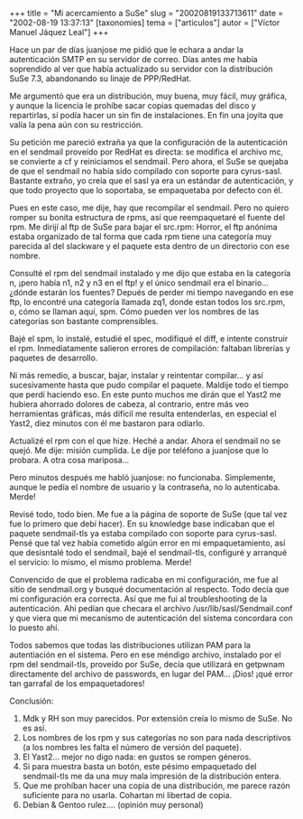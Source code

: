 +++
title = "Mi acercamiento a SuSe"
slug = "20020819133713611"
date = "2002-08-19 13:37:13"
[taxonomies]
tema = ["articulos"]
autor = ["Víctor Manuel Jáquez Leal"]
+++

Hace un par de días juanjose me pidió que le echara a andar la
autenticación SMTP en su servidor de correo. Días antes me había
soprendido al ver que había actualizado su servidor con la distribución
SuSe 7.3, abandonando su linaje de PPP/RedHat.

Me argumentó que era un distribución, muy buena, muy fácil, muy gráfica,
y aunque la licencia le prohíbe sacar copias quemadas del disco y
repartirlas, sí podía hacer un sin fin de instalaciones. En fin una
joyita que valía la pena aún con su restricción.

<!-- more -->
Su petición me pareció extraña ya que la configuración de la
autenticación en el sendmail proveído por RedHat es directa: se modifica
el archivo mc, se convierte a cf y reiniciamos el sendmail. Pero ahora,
el SuSe se quejaba de que el sendmail no había sido compilado con
soporte para cyrus-sasl. Bastante extraño, yo creía que el sasl ya era
un estándar de autenticación, y que todo proyecto que lo soportaba, se
empaquetaba por defecto con él.

Pues en este caso, me dije, hay que recompilar el sendmail. Pero no
quiero romper su bonita estructura de rpms, así que reempaquetaré el
fuente del rpm. Me dirijí al ftp de SuSe para bajar el src.rpm: Horror,
el ftp anónima estaba organizado de tal forma que cada rpm tiene una
categoría muy parecida al del slackware y el paquete esta dentro de un
directorio con ese nombre.

Consulté el rpm del sendmail instalado y me dijo que estaba en la
categoría n, ¡pero había n1, n2 y n3 en el ftp! y el único sendmail era
el binario… ¿dónde estarán los fuentes? Depués de perder mi tiempo
navegando en ese ftp, lo encontré una categoría llamada zq1, donde estan
todos los src.rpm, o, cómo se llaman aquí, spm. Cómo pueden ver los
nombres de las categorías son bastante comprensibles.

Bajé el spm, lo instalé, estudié el spec, modifiqué el diff, e intente
construir el rpm. Inmediatamente salieron errores de compilación:
faltaban librerías y paquetes de desarrollo.

Ni más remedio, a buscar, bajar, instalar y reintentar compilar… y así
sucesivamente hasta que pudo compilar el paquete. Maldije todo el tiempo
que perdí haciendo eso. En este punto muchos me dirán que el Yast2 me
hubiera ahorrado dolores de cabeza, al contrario, entre más veo
herramientas gráficas, más difícil me resulta entenderlas, en especial
el Yast2, diez minutos con él me bastaron para odiarlo.

Actualizé el rpm con el que hize. Heché a andar. Ahora el sendmail no se
quejó. Me dije: misión cumplida. Le dije por teléfono a juanjose que lo
probara. A otra cosa mariposa…

Pero minutos después me habló juanjose: no funcionaba. Simplemente,
aunque le pedía el nombre de usuario y la contraseña, no lo autenticaba.
Merde!

Revisé todo, todo bien. Me fue a la página de soporte de SuSe (que tal
vez fue lo primero que debí hacer). En su knowledge base indicaban que
el paquete sendmail-tls ya estaba compilado con soporte para cyrus-sasl.
Pensé que tal vez había cometido algún error en mi empaquetamiento, así
que desisntalé todo el sendmail, bajé el sendmail-tls, configuré y
arranqué el servicio: lo mismo, el mismo problema. Merde!

Convencido de que el problema radicaba en mi configuración, me fue al
sitio de sendmail.org y busqué documentación al respecto. Todo decía que
mi configuración era correcta. Así que me fui al troubleshooting de la
autenticación. Ahi pedían que checara el archivo
/usr/lib/sasl/Sendmail.conf y que viera que mi mecanismo de
autenticación del sistema concordara con lo puesto ahí.

Todos sabemos que todas las distribuciones utilizan PAM para la
autentiación en el sistema. Pero en ese méndigo archivo, instalado por
el rpm del sendmail-tls, proveído por SuSe, decía que utilizará en
getpwnam directamente del archivo de passwords, en lugar del PAM… ¡Dios!
¡qué error tan garrafal de los empaquetadores!

Conclusión:

1)  Mdk y RH son muy parecidos. Por extensión creía lo mismo de SuSe. No
    es así.
2)  Los nombres de los rpm y sus categorías no son para nada
    descriptivos (a los nombres les falta el número de versión del
    paquete).
3)  El Yast2… mejor no digo nada: en gustos se rompen géneros.
4)  Si para muestra basta un botón, este pésimo empaquetado del
    sendmail-tls me da una muy mala impresión de la distribución entera.
5)  Que me prohíban hacer una copia de una distribución, me parece razón
    suficiente para no usarla. Cohartan mi libertad de copia.
6)  Debian & Gentoo rulez…. (opinión muy personal)


